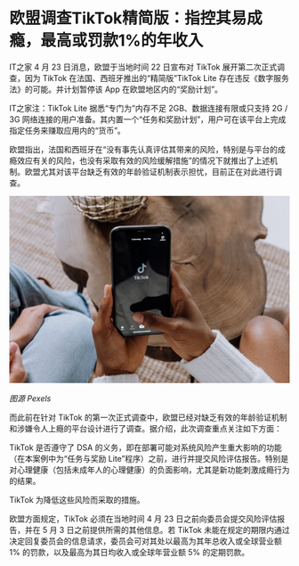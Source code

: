 # 欧盟调查TikTok精简版：指控其易成瘾，最高或罚款1%的年收入

IT之家 4 月 23 日消息，欧盟于当地时间 22 日宣布对 TikTok 展开第二次正式调查，因为 TikTok
在法国、西班牙推出的“精简版”TikTok Lite 存在违反《数字服务法》的可能。并计划暂停该 App 在欧盟地区内的“奖励计划”。

IT之家注：TikTok Lite 据悉“专门为”内存不足 2GB、数据连接有限或只支持 2G / 3G
网络连接的用户准备。其内置一个“任务和奖励计划”，用户可在该平台上完成指定任务来赚取应用内的“货币”。

欧盟指出，法国和西班牙在“没有事先认真评估其带来的风险，特别是与平台的成瘾效应有关的风险，也没有采取有效的风险缓解措施”的情况下就推出了上述机制。欧盟尤其对该平台缺乏有效的年龄验证机制表示担忧，目前正在对此进行调查。

![dd33a739edbba39b8460a29f5d50bb66.jpg](https://raw.githubusercontent.com/qqhsx/qqnews_image/main/2024/04/23/欧盟调查TikTok精简版：指控其易成瘾，最高或罚款1%的年收入/dd33a739edbba39b8460a29f5d50bb66.jpg)

 _图源 Pexels_

而此前在针对 TikTok 的第一次正式调查中，欧盟已经对缺乏有效的年龄验证机制和涉嫌令人上瘾的平台设计进行了调查。据介绍，此次调查重点关注如下方面：

TikTok 是否遵守了 DSA 的义务，即在部署可能对系统风险产生重大影响的功能（在本案例中为“任务与奖励
Lite”程序）之前，进行并提交风险评估报告。特别是对心理健康（包括未成年人的心理健康）的负面影响，尤其是新功能刺激成瘾行为的结果。

TikTok 为降低这些风险而采取的措施。

欧盟方面规定，TikTok 必须在当地时间 4 月 23 日之前向委员会提交风险评估报告，并在 5 月 3 日之前提供所需的其他信息。若 TikTok
未能在规定的期限内通过决定回复委员会的信息请求，委员会可对其处以最高为其年总收入或全球营业额 1% 的罚款，以及最高为其日均收入或全球年营业额 5%
的定期罚款。


